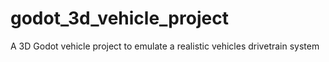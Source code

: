 # godot_3d_vehicle_project
 A 3D Godot vehicle project to emulate a realistic vehicles drivetrain system
